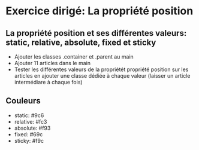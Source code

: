 # Exercice dirigé: La propriété position

## La propriété position et ses différentes valeurs: static, relative, absolute, fixed et sticky

- Ajouter les classes .container et .parent au main
- Ajouter 11 articles dans le main
- Tester les différentes valeurs de la propriétét propriété position sur les articles en ajouter une classe dédiée à chaque valeur (laisser un article intermédiare à chaque fois)

## Couleurs

- static: #9c6
- relative: #fc3
- absolute: #f93
- fixed: #69c
- sticky: #f9c

